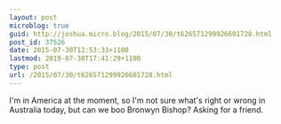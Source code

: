 ```yaml
---
layout: post
microblog: true
guid: http://joshua.micro.blog/2015/07/30/t626571299926601728.html
post_id: 37526
date: 2015-07-30T12:53:33+1100
lastmod: 2019-07-30T17:41:29+1100
type: post
url: /2015/07/30/t626571299926601728.html
---
```

I'm in America at the moment, so I'm not sure what's right or wrong in Australia today, but can we boo Bronwyn Bishop? Asking for a friend.
